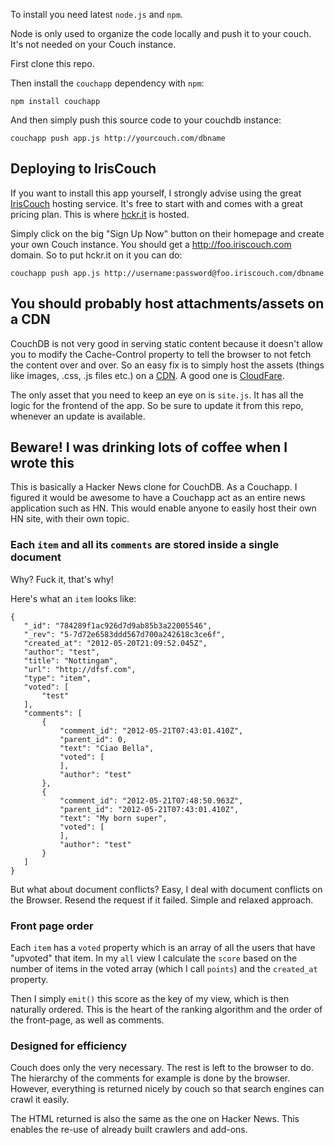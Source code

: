 To install you need latest `node.js` and `npm`.

Node is only used to organize the code locally and push it to your couch. It's not needed on your Couch instance.

First clone this repo.

Then install the `couchapp` dependency with `npm`:
  
    npm install couchapp

And then simply push this source code to your couchdb instance:

    couchapp push app.js http://yourcouch.com/dbname

## Deploying to IrisCouch

If you want to install this app yourself, I strongly advise using the great [IrisCouch](http://www.iriscouch.com/) hosting service. It's free to start with and comes with a great pricing plan. This is where [hckr.it](http://www.hckr.it/) is hosted.

Simply click on the big "Sign Up Now" button on their homepage and create your own Couch instance. You should get a http://foo.iriscouch.com domain. So to put hckr.it on it you can do:

    couchapp push app.js http://username:password@foo.iriscouch.com/dbname

## You should probably host attachments/assets on a CDN

CouchDB is not very good in serving static content because it doesn't allow you to modify the Cache-Control property
to tell the browser to not fetch the content over and over. So an easy fix is to simply host the assets 
(things like images, .css, .js files etc.) on a [CDN](http://en.wikipedia.org/wiki/Content_delivery_network). A good one
is [CloudFare](http://www.cloudflare.com/).

The only asset that you need to keep an eye on is `site.js`. It has all the logic for the frontend of the app. So be sure to
update it from this repo, whenever an update is available.

## Beware! I was drinking lots of coffee when I wrote this

This is basically a Hacker News clone for CouchDB. As a Couchapp. 
I figured it would be awesome to have a Couchapp act as an entire news application such as HN.
This would enable anyone to easily host their own HN site, with their own topic.

### Each `item` and all its `comments` are stored inside a single document 

Why? Fuck it, that's why!

Here's what an `item` looks like:

    {
       "_id": "784289f1ac926d7d9ab85b3a22005546",
       "_rev": "5-7d72e6583ddd567d700a242618c3ce6f",
       "created_at": "2012-05-20T21:09:52.045Z",
       "author": "test",
       "title": "Nottingam",
       "url": "http://dfsf.com",
       "type": "item",
       "voted": [ 
           "test"
       ],
       "comments": [
           {
               "comment_id": "2012-05-21T07:43:01.410Z",
               "parent_id": 0,
               "text": "Ciao Bella",
               "voted": [
               ],
               "author": "test"
           },
           {
               "comment_id": "2012-05-21T07:48:50.963Z",
               "parent_id": "2012-05-21T07:43:01.410Z",
               "text": "My born super",
               "voted": [
               ],
               "author": "test"
           }
       ]
    } 

But what about document conflicts? Easy, I deal
with document conflicts on the Browser. Resend the request if it failed. Simple and relaxed approach.

### Front page order

Each `item` has a `voted` property which is an array of all the users
that have "upvoted" that item. In my `all` view I calculate the `score` based on the number of items in the voted array (which I call `points`) and the `created_at` property.

Then I simply `emit()` this score as the key of my view, which is then naturally ordered. This is the heart of the ranking algorithm and the order of the front-page, as well as comments.

### Designed for efficiency

Couch does only the very necessary. The rest is left to the browser to do. The hierarchy of the comments for example is done by the browser. However, everything is returned nicely by couch so that search engines can crawl it easily. 

The HTML returned is also the same as the one on Hacker News. This enables the re-use of already built crawlers and add-ons.
